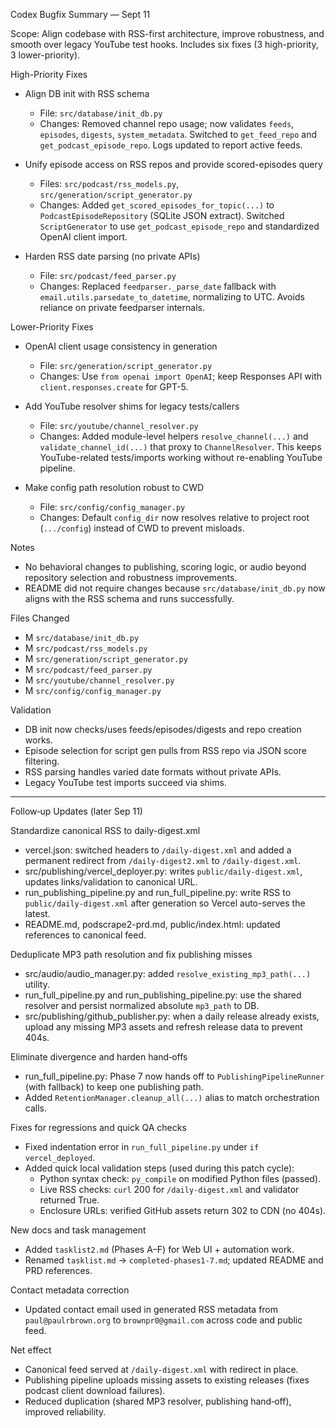 Codex Bugfix Summary — Sept 11

Scope: Align codebase with RSS-first architecture, improve robustness, and smooth over legacy YouTube test hooks. Includes six fixes (3 high-priority, 3 lower-priority).

High-Priority Fixes
- Align DB init with RSS schema
  - File: `src/database/init_db.py`
  - Changes: Removed channel repo usage; now validates `feeds`, `episodes`, `digests`, `system_metadata`. Switched to `get_feed_repo` and `get_podcast_episode_repo`. Logs updated to report active feeds.

- Unify episode access on RSS repos and provide scored-episodes query
  - Files: `src/podcast/rss_models.py`, `src/generation/script_generator.py`
  - Changes: Added `get_scored_episodes_for_topic(...)` to `PodcastEpisodeRepository` (SQLite JSON extract). Switched `ScriptGenerator` to use `get_podcast_episode_repo` and standardized OpenAI client import.

- Harden RSS date parsing (no private APIs)
  - File: `src/podcast/feed_parser.py`
  - Changes: Replaced `feedparser._parse_date` fallback with `email.utils.parsedate_to_datetime`, normalizing to UTC. Avoids reliance on private feedparser internals.

Lower-Priority Fixes
- OpenAI client usage consistency in generation
  - File: `src/generation/script_generator.py`
  - Changes: Use `from openai import OpenAI`; keep Responses API with `client.responses.create` for GPT-5.

- Add YouTube resolver shims for legacy tests/callers
  - File: `src/youtube/channel_resolver.py`
  - Changes: Added module-level helpers `resolve_channel(...)` and `validate_channel_id(...)` that proxy to `ChannelResolver`. This keeps YouTube-related tests/imports working without re-enabling YouTube pipeline.

- Make config path resolution robust to CWD
  - File: `src/config/config_manager.py`
  - Changes: Default `config_dir` now resolves relative to project root (`.../config`) instead of CWD to prevent misloads.

Notes
- No behavioral changes to publishing, scoring logic, or audio beyond repository selection and robustness improvements.
- README did not require changes because `src/database/init_db.py` now aligns with the RSS schema and runs successfully.

Files Changed
- M `src/database/init_db.py`
- M `src/podcast/rss_models.py`
- M `src/generation/script_generator.py`
- M `src/podcast/feed_parser.py`
- M `src/youtube/channel_resolver.py`
- M `src/config/config_manager.py`

Validation
- DB init now checks/uses feeds/episodes/digests and repo creation works.
- Episode selection for script gen pulls from RSS repo via JSON score filtering.
- RSS parsing handles varied date formats without private APIs.
- Legacy YouTube test imports succeed via shims.

---

Follow‑up Updates (later Sep 11)

Standardize canonical RSS to daily-digest.xml
- vercel.json: switched headers to `/daily-digest.xml` and added a permanent redirect from `/daily-digest2.xml` to `/daily-digest.xml`.
- src/publishing/vercel_deployer.py: writes `public/daily-digest.xml`, updates links/validation to canonical URL.
- run_publishing_pipeline.py and run_full_pipeline.py: write RSS to `public/daily-digest.xml` after generation so Vercel auto-serves the latest.
- README.md, podscrape2-prd.md, public/index.html: updated references to canonical feed.

Deduplicate MP3 path resolution and fix publishing misses
- src/audio/audio_manager.py: added `resolve_existing_mp3_path(...)` utility.
- run_full_pipeline.py and run_publishing_pipeline.py: use the shared resolver and persist normalized absolute `mp3_path` to DB.
- src/publishing/github_publisher.py: when a daily release already exists, upload any missing MP3 assets and refresh release data to prevent 404s.

Eliminate divergence and harden hand‑offs
- run_full_pipeline.py: Phase 7 now hands off to `PublishingPipelineRunner` (with fallback) to keep one publishing path.
- Added `RetentionManager.cleanup_all(...)` alias to match orchestration calls.

Fixes for regressions and quick QA checks
- Fixed indentation error in `run_full_pipeline.py` under `if vercel_deployed`.
- Added quick local validation steps (used during this patch cycle):
  - Python syntax check: `py_compile` on modified Python files (passed).
  - Live RSS checks: `curl` 200 for `/daily-digest.xml` and validator returned True.
  - Enclosure URLs: verified GitHub assets return 302 to CDN (no 404s).

New docs and task management
- Added `tasklist2.md` (Phases A–F) for Web UI + automation work.
- Renamed `tasklist.md` → `completed-phases1-7.md`; updated README and PRD references.

Contact metadata correction
- Updated contact email used in generated RSS metadata from `paul@paulrbrown.org` to `brownpr0@gmail.com` across code and public feed.

Net effect
- Canonical feed served at `/daily-digest.xml` with redirect in place.
- Publishing pipeline uploads missing assets to existing releases (fixes podcast client download failures).
- Reduced duplication (shared MP3 resolver, publishing hand‑off), improved reliability.
